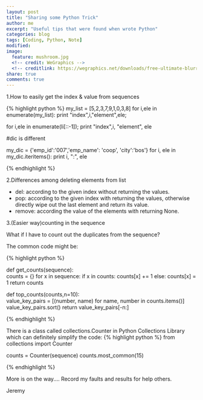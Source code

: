 ```yaml
---
layout: post
title: "Sharing some Python Trick"
author: me
excerpt: "Useful tips that were found when wrote Python"
categories: blog
tags: [Coding, Python, Note]
modified:
image:
  feature: mushroom.jpg
  <!-- credit: WeGraphics -->
  <!-- creditlink: https://wegraphics.net/downloads/free-ultimate-blurred-background-pack/ -->
share: true
comments: true
---
```





1.How to easily get the index & value from sequences

{% highlight python %}
my_list = [5,2,3,7,9,1,0,3,8]
   for i,ele in enumerate(my_list):
       print "index",i,"element",ele;

   for i,ele in enumerate(li[::-1]);
       print "index",i, "element", ele

#dic is different

my_dic = {'emp_id':'007','emp_name': 'coop', 'city':'bos'}
   for i, ele in my_dic.iteritems():
	   print i, ":", ele



{% endhighlight %}


2.Differences among deleting elements from list

* del: according to the given index without returning the values.
* pop: according to the given index with returning the values, otherwise directly wipe out the last element and return its value.
* remove: according the value of the elements with returning None.



3.(Easier way)counting in the sequence 

What if I have to count out the duplicates from the sequence?

The common code might be:


{% highlight python %}

def get_counts(sequence):    
    counts = {}
    for x in sequence:
        if x in counts:
            counts[x] += 1
        else:
            counts[x] = 1
    return counts

def top_counts(counts,n=10):   
    value_key_pairs = [(number, name) for name, number in counts.items()]
    value_key_pairs.sort()
    return value_key_pairs[-n:]

{% endhighlight %}

There is a class called collections.Counter in Python Collections Library which can definitely simplify the code: 
{% highlight python %}
from collections import Counter

counts = Counter(sequence)
counts.most_common(15)

{% endhighlight %}


More is on the way....
Record my faults and results for help others.


Jeremy



